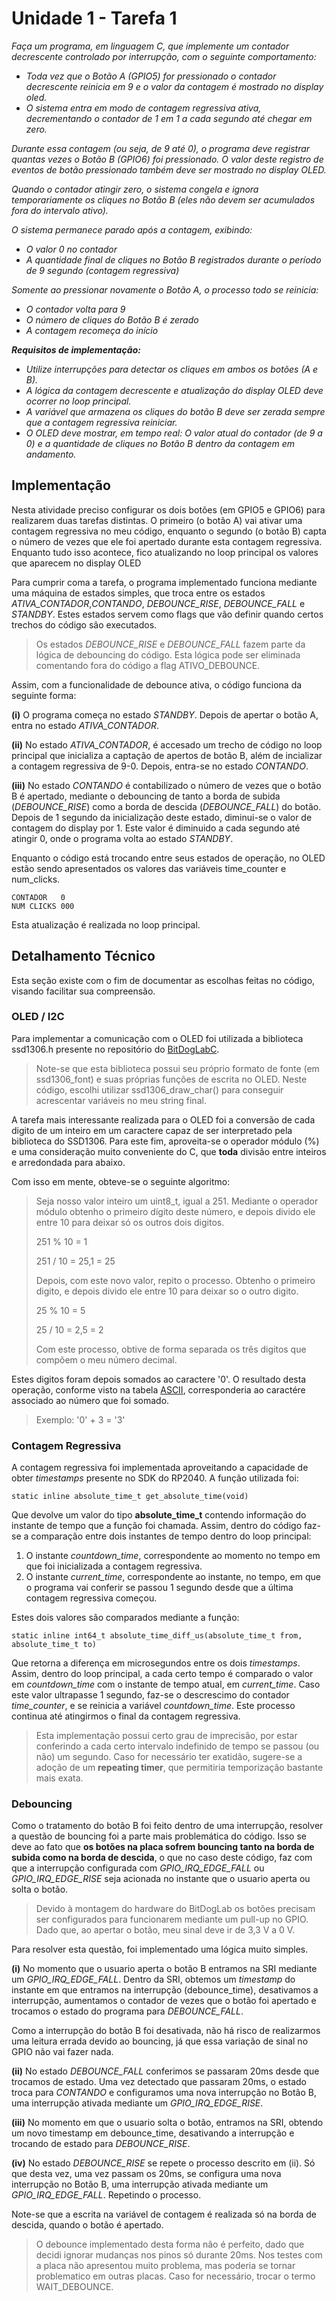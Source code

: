 # Unidade 1 - Tarefa 1

*Faça um programa, em linguagem C, que implemente um contador decrescente controlado por interrupção, com o seguinte comportamento:*
- *Toda vez que o Botão A (GPIO5) for pressionado o contador decrescente reinicia em 9 e o valor da contagem é mostrado no display oled.*
- *O sistema entra em modo de contagem regressiva ativa, decrementando o contador de 1 em 1 a cada segundo até chegar em zero.*

*Durante essa contagem (ou seja, de 9 até 0), o programa deve registrar quantas vezes o Botão B (GPIO6) foi pressionado. O valor deste registro de eventos de botão pressionado também deve ser mostrado no display OLED.*

*Quando o contador atingir zero, o sistema congela e ignora temporariamente os cliques no Botão B (eles não devem ser acumulados fora do intervalo ativo).*

*O sistema permanece parado após a contagem, exibindo:*
- *O valor 0 no contador*
- *A quantidade final de cliques no Botão B registrados durante o período de 9 segundo (contagem regressiva)*

*Somente ao pressionar novamente o Botão A, o processo todo se reinicia:*
- *O contador volta para 9*
- *O número de cliques do Botão B é zerado*
- *A contagem recomeça do início*

***Requisitos de implementação:***
- *Utilize interrupções para detectar os cliques em ambos os botões (A e B).*
- *A lógica da contagem decrescente e atualização do display OLED deve ocorrer no loop principal.*
- *A variável que armazena os cliques do botão B deve ser zerada sempre que a contagem regressiva reiniciar.*
- *O OLED deve mostrar, em tempo real: O valor atual do contador (de 9 a 0) e a quantidade de cliques no Botão B dentro da contagem em andamento.*

## Implementação

Nesta atividade preciso configurar os dois botões (em GPIO5 e GPIO6) para realizarem duas tarefas distintas. O primeiro (o botão A) vai ativar uma contagem regressiva no meu código, enquanto o segundo (o botão B) capta o número de vezes que ele foi apertado durante esta contagem regressiva. Enquanto tudo isso acontece, fico atualizando no loop principal os valores que aparecem no display OLED 

Para cumprir coma a tarefa, o programa implementado funciona mediante uma máquina de estados simples, que troca entre os estados *ATIVA_CONTADOR*,*CONTANDO*, *DEBOUNCE_RISE*, *DEBOUNCE_FALL* e *STANDBY*. Estes estados servem como flags que vão definir quando certos trechos do código são executados.

> Os estados *DEBOUNCE_RISE* e *DEBOUNCE_FALL* fazem parte da lógica de debouncing do código. Esta lógica pode ser eliminada comentando fora do código a flag ATIVO_DEBOUNCE.

Assim, com a funcionalidade de debounce ativa, o código funciona da seguinte forma:

**(i)** O programa começa no estado *STANDBY*. Depois de apertar o botão A, entra no estado *ATIVA_CONTADOR*.

**(ii)** No estado *ATIVA_CONTADOR*, é accesado um trecho de código no loop principal que inicializa a captação de apertos de botão B, além de incializar a contagem regressiva de 9-0. Depois, entra-se no estado *CONTANDO*.

**(iii)** No estado *CONTANDO* é contabilizado o número de vezes que o botão B é apertado, mediante o debouncing de tanto a borda de subida (*DEBOUNCE_RISE*) como a borda de descida (*DEBOUNCE_FALL*) do botão. Depois de 1 segundo da inicialização deste estado, diminui-se o valor de contagem do display por 1. Este valor é diminuido a cada segundo até atingir 0, onde o programa volta ao estado *STANDBY*.

Enquanto o código está trocando entre seus estados de operação, no OLED estão sendo apresentados os valores das variáveis time_counter e num_clicks.

    CONTADOR   0
    NUM CLICKS 000

Esta atualização é realizada no loop principal.

## Detalhamento Técnico

Esta seção existe com o fim de documentar as escolhas feitas no código, visando facilitar sua compreensão.

### OLED / I2C

Para implementar a comunicação com o OLED foi utilizada a biblioteca ssd1306.h presente no repositório do [BitDogLabC](https://github.com/BitDogLab/BitDogLab-C/tree/main/display_oled). 

> Note-se que esta biblioteca possui seu próprio formato de fonte (em ssd1306_font) e suas próprias funções de escrita no OLED. Neste código, escolhi utilizar ssd1306_draw_char() para conseguir acrescentar variáveis no meu string final. 

A tarefa mais interessante realizada para o OLED foi a conversão de cada digito de um inteiro em um caractere capaz de ser interpretado pela biblioteca do SSD1306. Para este fim, aproveita-se o operador módulo (%) e uma consideração muito conveniente do C, que **toda** divisão entre inteiros e arredondada para abaixo. 

Com isso em mente, obteve-se o seguinte algoritmo:

> Seja nosso valor inteiro um uint8_t, igual a 251.
> Mediante o operador módulo obtenho o primeiro dígito deste número, e depois divido ele entre 10 para deixar só os outros dois digitos.
>
> 251 % 10 = 1
>
> 251 / 10 = 25,1 = 25
>
> Depois, com este novo valor, repito o processo. Obtenho o primeiro digito, e depois divido ele entre 10 para deixar so o outro digito.
>
> 25 % 10 = 5
>
> 25 / 10 = 2,5 = 2
>
> Com este processo, obtive de forma separada os três digitos que compõem o meu número decimal.

Estes digitos foram depois somados ao caractere '0'. O resultado desta operação, conforme visto na tabela [ASCII](https://www.asciitable.com/), corresponderia ao caractére associado ao número que foi somado.

> Exemplo: '0' + 3 = '3'
### Contagem Regressiva

A contagem regressiva foi implementada aproveitando a capacidade de obter *timestamps* presente no SDK do RP2040. A função utilizada foi:

    static inline absolute_time_t get_absolute_time(void)

Que devolve um valor do tipo **absolute_time_t** contendo informação do instante de tempo que a função foi chamada. Assim, dentro do código faz-se a comparação entre dois instantes de tempo dentro do loop principal:

1. O instante *countdown_time*, correspondente ao momento no tempo em que foi inicializada a contagem regressiva.
2. O instante *current_time*, correspondente ao instante, no tempo, em que o programa vai conferir se passou 1 segundo desde que a última contagem regressiva começou.

Estes dois valores são comparados mediante a função:

    static inline int64_t absolute_time_diff_us(absolute_time_t from, absolute_time_t to)

Que retorna a diferença em microsegundos entre os dois *timestamps*. Assim, dentro do loop principal, a cada certo tempo é comparado o valor em *countdown_time* com o instante de tempo atual, em *current_time*. Caso este valor ultrapasse 1 segundo, faz-se o descrescimo do contador *time_counter*, e se reinicia a variável *countdown_time*. Este processo continua até atingirmos o final da contagem regressiva.

> Esta implementação possui certo grau de imprecisão, por estar conferindo a cada certo intervalo indefinido de tempo se passou (ou não) um segundo. Caso for necessário ter exatidão, sugere-se a adoção de um **repeating timer**, que permitiria temporização bastante mais exata.

### Debouncing

Como o tratamento do botão B foi feito dentro de uma interrupção, resolver a questão de bouncing foi a parte mais problemática do código. Isso se deve ao fato que **os botões na placa sofrem bouncing tanto na borda de subida como na borda de descida**, o que no caso deste código, faz com que a interrupção configurada com *GPIO_IRQ_EDGE_FALL* ou *GPIO_IRQ_EDGE_RISE* seja acionada no instante que o usuario aperta ou solta o botão.

> Devido à montagem do hardware do BitDogLab os botões precisam ser configurados para funcionarem mediante um pull-up no GPIO. Dado que, ao apertar o botão, meu sinal deve ir de 3,3 V a 0 V. 

Para resolver esta questão, foi implementado uma lógica muito simples.

**(i)** No momento que o usuario aperta o botão B entramos na SRI mediante um *GPIO_IRQ_EDGE_FALL*. Dentro da SRI, obtemos um *timestamp* do instante em que entramos na interrupção (debounce_time), desativamos a interrupção, aumentamos o contador de vezes que o botão foi apertado e trocamos o estado do programa para *DEBOUNCE_FALL*.

Como a interrupção do botão B foi desativada, não há risco de realizarmos uma leitura errada devido ao bouncing, já que essa variação de sinal no GPIO não vai fazer nada.

**(ii)** No estado *DEBOUNCE_FALL* conferimos se passaram 20ms desde que trocamos de estado. Uma vez detectado que passaram 20ms, o estado troca para *CONTANDO* e configuramos uma nova interrupção no Botão B, uma interrupção ativada mediante um *GPIO_IRQ_EDGE_RISE*.

**(iii)** No momento em que o usuario solta o botão, entramos na SRI, obtendo um novo timestamp em debounce_time, desativando a interrupção e trocando de estado para *DEBOUNCE_RISE*. 

**(iv)** No estado *DEBOUNCE_RISE* se repete o processo descrito em (ii). Só que desta vez, uma vez passam os 20ms, se configura uma nova interrupção no Botão B, uma interrupção ativada mediante um *GPIO_IRQ_EDGE_FALL*. Repetindo o processo.

Note-se que a escrita na variável de contagem é realizada só na borda de descida, quando o botão é apertado.

> O debounce implementado desta forma não é perfeito, dado que decidi ignorar mudanças nos pinos só durante 20ms. Nos testes com a placa não apresentou muito problema, mas poderia se tornar problematico em outras placas. Caso for necessário, trocar o termo WAIT_DEBOUNCE.


